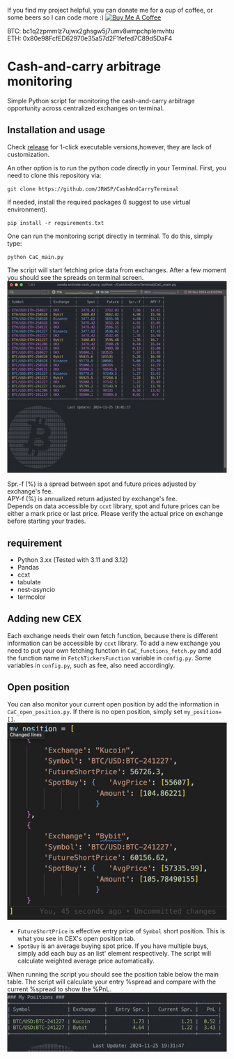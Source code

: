 If you find my project helpful, you can donate me for a cup of coffee, or some beers so I can code more :) <a href="https://www.buymeacoffee.com/jrwsp" target="_blank"><img src="https://cdn.buymeacoffee.com/buttons/v2/default-yellow.png" alt="Buy Me A Coffee" style="height: 30px !important;width: 108px !important;" ></a>

BTC: bc1q2zpmmlz7ujwx2ghsgw5j7umv8wmpchplemvhtu <br>
ETH: 0x80e98FcfED62970e35a57d2F1fefed7C89d5DaF4

# Cash-and-carry arbitrage monitoring
Simple Python script for monitoring the cash-and-carry arbitrage opportunity across centralized exchanges on terminal.
</br>
## Installation and usage
Check [release](https://github.com/JRWSP/CashAndCarryTerminal/releases) for 1-click executable versions,however, they are lack of customization. 

An other option is to run the python code directly in your Terminal. First, you need to clone this repository via:
```
git clone https://github.com/JRWSP/CashAndCarryTerminal
```
If needed, install the required packages (I suggest to use virtual environment).
```
pip install -r requirements.txt
```
One can run the monitoring script directly in terminal. To do this, simply type:
```
python CaC_main.py
```
The script will start fetching price data from exchanges. After a few moment you should see the spreads on terminal screen.
![terminal_screen](/figures/spread_terminal.png)

Spr.-f (%) is a spread between spot and future prices adjusted by exchange's fee. </br>
APY-f (%) is annualized return adjusted by exchange's fee. </br>
Depends on data accessible by `ccxt` library, spot and future prices can be either a mark price or last price. Please verify the actual price on exchange before starting your trades.
## requirement
- Python 3.xx (Tested with 3.11 and 3.12)
- Pandas
- ccxt
- tabulate
- nest-asyncio
- termcolor


## Adding new CEX
Each exchange needs their own fetch function, because there is different information can be accessible by `ccxt` library. To add a new exchange you need to put your own fetching function in `CaC_functions_fetch.py` and add the function name in `FetchTickersFunction` variable in `config.py`. Some variables in `config.py`, such as fee, also need accordingly. 

## Open position 
You can also monitor your current open position by add the information in `CaC_open_position.py`. If there is no open position, simply set `my_position=[]`.
![position2](/figures/position_example_2.png)
- `FutureShortPrice` is effective entry price of `Symbol` short position. This is what you see in CEX's open position tab.  
- `SpotBuy` is an average buying spot price. If you have multiple buys, simply add each buy as an list' element respectively. The script will calculate weighted average price automatically.

When running the script you should see the position table below the main table. The script will calculate your entry %spread and compare with the current %spread to show the %PnL.
![position1](/figures/position_example_1.png)